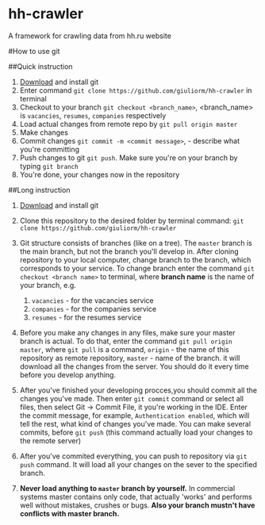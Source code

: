 # hh-crawler
A framework for crawling data from hh.ru website

#How to use git

##Quick instruction

1. [Download](https://git-scm.com/downloads) and install git
2. Enter command `git clone https://github.com/giuliorm/hh-crawler`
in terminal
3. Checkout to your branch `git checkout <branch_name>`,
<branch_name> is `vacancies`, `resumes`, `companies` respectively
3. Load actual changes from remote repo by `git pull origin master`
4. Make changes
5. Commit changes `git commit -m <commit message>`, <commit message> -
describe what you're committing
6. Push changes to git `git push`. Make sure you're on your branch 
by typing `git branch`
7. You're done, your changes now in the repository

##Long instruction

1. [Download](https://git-scm.com/downloads) and install git
1. Clone this repository to the desired folder by terminal command: 
`git clone https://github.com/giuliorm/hh-crawler`
1. Git structure consists of branches (like on a tree). 
The `master` branch is the main branch, but not the branch you'll 
develop in. After cloning repository to your local computer, 
change branch to the branch, which corresponds to your service. 
To change branch enter the command `git checkout <branch name>` to
terminal, where **branch name** is the name of your branch, e.g. 
    1. `vacancies` - for the vacancies service
    1. `companies` - for the companies service
    1. `resumes` - for the resumes service
1. Before you make any changes in any files, make sure your master branch
is actual. To do that, enter the command `git pull origin master`, 
 where `git pull` is a command, `origin` - the name of this repository
 as remote repository, `master` - name of the branch.
it will download all the changes from the server. You should do it
every time before you develop anything.

1. After you've finished your developing procces,you should commit
all the changes you've made. Then enter `git commit` command or select all
files, then select Git -> Commit File, it you're working in the IDE.
Enter the commit message, for example, `Authentication enabled`, which
will tell the rest, what kind of changes you've made. You can make
several commits, before `git push` (this command actually load your
changes to the remote server)

1. After you've commited everything, you can push to repository via 
`git push` command. It will load all your changes on the sever to the
specified branch. 

1. **Never load anything to `master` branch by yourself.** In commercial
systems master contains only code, that actually 'works' and
performs well without mistakes, crushes or bugs. **Also your branch mustn't
have conflicts with master branch.**



